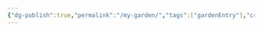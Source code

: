 ```yaml
---
{"dg-publish":true,"permalink":"/my-garden/","tags":["gardenEntry"],"created":"2024-01-12T14:22:31.947-05:00","updated":"2024-01-12T14:22:43.017-05:00"}
---
```


